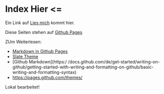 # Index Hier <=

Ein Link auf [Lies mich](README.md) kommt hier.

Diese Seiten stehen auf [Github Pages](https://ukamod.github.io/)

ZUm Weiterlesen:

- [Markdown in Github Pages](https://nicolas-van.github.io/easy-markdown-to-github-pages/)
- [Slate Theme](https://github.com/pages-themes/slate?tab=readme-ov-file)
- [Github Markdown](https:/ /docs.github.com/de/get-started/writing-on-github/getting-started-with-writing-and-formatting-on-github/basic-writing-and-formatting-syntax)
- https://pages.github.com/themes/

Lokal bearbeitet!

